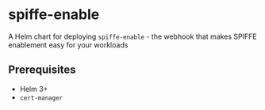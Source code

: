 # spiffe-enable

A Helm chart for deploying `spiffe-enable` - the webhook that makes SPIFFE enablement easy for your workloads

## Prerequisites

* Helm 3+
* `cert-manager`
